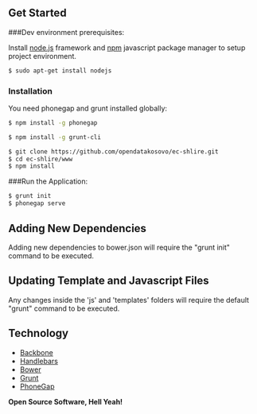 
## Get Started

###Dev environment prerequisites:

Install [node.js](https://nodejs.org/en/) framework and  [npm](https://www.npmjs.com/) javascript package manager to setup project environment.

```sh
$ sudo apt-get install nodejs
```
 
### Installation

You need phonegap and grunt installed globally:


```sh
$ npm install -g phonegap
```

```sh
$ npm install -g grunt-cli
```

```sh
$ git clone https://github.com/opendatakosovo/ec-shlire.git
$ cd ec-shlire/www
$ npm install
```

###Run the Application:

```sh
$ grunt init
$ phonegap serve
```

## Adding New Dependencies
Adding new dependencies to bower.json will require the "grunt init" command to be executed.

## Updating Template and Javascript Files
Any changes inside the 'js' and 'templates' folders will require the default "grunt" command to be executed.

## Technology
- [Backbone](http://backbonejs.org/)
- [Handlebars](http://handlebarsjs.com/)
- [Bower](http://bower.io/)
- [Grunt](http://gruntjs.com/)
- [PhoneGap](http://phonegap.com)

**Open Source Software, Hell Yeah!**
